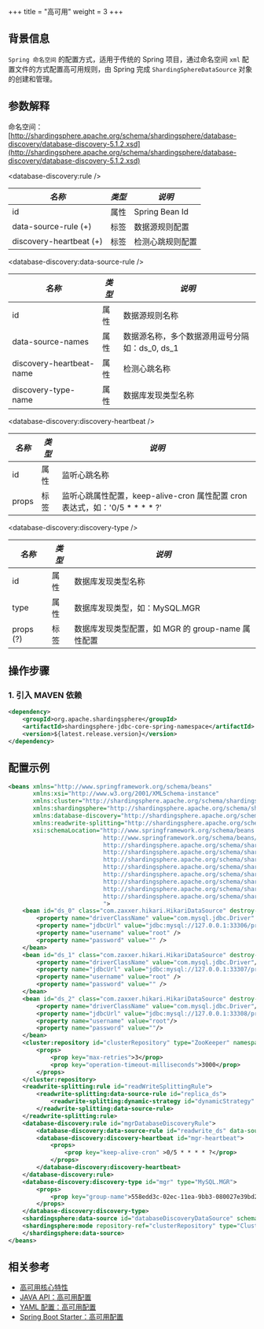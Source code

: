 +++
title = "高可用"
weight = 3
+++

## 背景信息

`Spring 命名空间` 的配置方式，适用于传统的 Spring 项目，通过命名空间 `xml` 配置文件的方式配置高可用规则，由 Spring 完成 `ShardingSphereDataSource` 对象的创建和管理。

## 参数解释

命名空间：[http://shardingsphere.apache.org/schema/shardingsphere/database-discovery/database-discovery-5.1.2.xsd](http://shardingsphere.apache.org/schema/shardingsphere/database-discovery/database-discovery-5.1.2.xsd)

\<database-discovery:rule />

| *名称*                  | *类型* | *说明*               |
| ----------------------- | ------ | ------------------ |
| id                      | 属性   | Spring Bean Id      |
| data-source-rule (+)    | 标签   | 数据源规则配置        |
| discovery-heartbeat (+) | 标签   | 检测心跳规则配置       |

\<database-discovery:data-source-rule />

| *名称*                       | *类型* | *说明*                                      |
| --------------------------- | ----- | ------------------------------------------ |
| id                          | 属性  | 数据源规则名称                                |
| data-source-names           | 属性  | 数据源名称，多个数据源用逗号分隔 如：ds_0, ds_1  |
| discovery-heartbeat-name    | 属性  | 检测心跳名称                                 |
| discovery-type-name         | 属性  | 数据库发现类型名称                               |

\<database-discovery:discovery-heartbeat />

| *名称*                       | *类型* | *说明*                                      |
| --------------------------- | ----- | ------------------------------------------  |
| id                          | 属性  | 监听心跳名称                                  |
| props                       | 标签  | 监听心跳属性配置，keep-alive-cron 属性配置 cron 表达式，如：'0/5 * * * * ?'  |

\<database-discovery:discovery-type />

| *名称*     | *类型* | *说明*                                    |
| --------- | ----- | ----------------------------------------- |
| id        | 属性  | 数据库发现类型名称                               |
| type      | 属性  | 数据库发现类型，如：MySQL.MGR               |
| props (?) | 标签  | 数据库发现类型配置，如 MGR 的 group-name 属性配置   |

## 操作步骤

### 1. 引入 MAVEN 依赖

```xml
<dependency>
    <groupId>org.apache.shardingsphere</groupId>
    <artifactId>shardingsphere-jdbc-core-spring-namespace</artifactId>
    <version>${latest.release.version}</version>
</dependency>
``` 

## 配置示例

```xml  
<beans xmlns="http://www.springframework.org/schema/beans"
       xmlns:xsi="http://www.w3.org/2001/XMLSchema-instance"
       xmlns:cluster="http://shardingsphere.apache.org/schema/shardingsphere/mode-repository/cluster"
       xmlns:shardingsphere="http://shardingsphere.apache.org/schema/shardingsphere/datasource"
       xmlns:database-discovery="http://shardingsphere.apache.org/schema/shardingsphere/database-discovery"
       xmlns:readwrite-splitting="http://shardingsphere.apache.org/schema/shardingsphere/readwrite-splitting"
       xsi:schemaLocation="http://www.springframework.org/schema/beans
                           http://www.springframework.org/schema/beans/spring-beans.xsd
                           http://shardingsphere.apache.org/schema/shardingsphere/database-discovery
                           http://shardingsphere.apache.org/schema/shardingsphere/database-discovery/database-discovery.xsd
                           http://shardingsphere.apache.org/schema/shardingsphere/readwrite-splitting
                           http://shardingsphere.apache.org/schema/shardingsphere/readwrite-splitting/readwrite-splitting.xsd
                           http://shardingsphere.apache.org/schema/shardingsphere/mode-repository/cluster
                           http://shardingsphere.apache.org/schema/shardingsphere/mode-repository/cluster/repository.xsd
                           http://shardingsphere.apache.org/schema/shardingsphere/datasource
                           http://shardingsphere.apache.org/schema/shardingsphere/datasource/datasource.xsd
                           ">
    <bean id="ds_0" class="com.zaxxer.hikari.HikariDataSource" destroy-method="close">
        <property name="driverClassName" value="com.mysql.jdbc.Driver" />
        <property name="jdbcUrl" value="jdbc:mysql://127.0.0.1:33306/primary_demo_ds?serverTimezone=UTC&amp;useSSL=false&amp;useUnicode=true&amp;characterEncoding=UTF-8" />
        <property name="username" value="root" />
        <property name="password" value="" />
    </bean>
    <bean id="ds_1" class="com.zaxxer.hikari.HikariDataSource" destroy-method="close">
        <property name="driverClassName" value="com.mysql.jdbc.Driver"/>
        <property name="jdbcUrl" value="jdbc:mysql://127.0.0.1:33307/primary_demo_ds?serverTimezone=UTC&amp;useSSL=false&amp;useUnicode=true&amp;characterEncoding=UTF-8" />
        <property name="username" value="root" />
        <property name="password" value="" />
    </bean>
    <bean id="ds_2" class="com.zaxxer.hikari.HikariDataSource" destroy-method="close">
        <property name="driverClassName" value="com.mysql.jdbc.Driver"/>
        <property name="jdbcUrl" value="jdbc:mysql://127.0.0.1:33308/primary_demo_ds?useSSL=false"/>
        <property name="username" value="root"/>
        <property name="password" value=""/>
    </bean>
    <cluster:repository id="clusterRepository" type="ZooKeeper" namespace="governance" server-lists="localhost:2181">
        <props>
            <prop key="max-retries">3</prop>
            <prop key="operation-timeout-milliseconds">3000</prop>
        </props>
    </cluster:repository>
    <readwrite-splitting:rule id="readWriteSplittingRule">
        <readwrite-splitting:data-source-rule id="replica_ds">
            <readwrite-splitting:dynamic-strategy id="dynamicStrategy" auto-aware-data-source-name="readwrite_ds" />
        </readwrite-splitting:data-source-rule>
    </readwrite-splitting:rule>
    <database-discovery:rule id="mgrDatabaseDiscoveryRule">
        <database-discovery:data-source-rule id="readwrite_ds" data-source-names="ds_0,ds_1,ds_2" discovery-heartbeat-name="mgr-heartbeat" discovery-type-name="mgr" />
        <database-discovery:discovery-heartbeat id="mgr-heartbeat">
            <props>
                <prop key="keep-alive-cron" >0/5 * * * * ?</prop>
            </props>
        </database-discovery:discovery-heartbeat>
    </database-discovery:rule>
    <database-discovery:discovery-type id="mgr" type="MySQL.MGR">
        <props>
            <prop key="group-name">558edd3c-02ec-11ea-9bb3-080027e39bd2</prop>
        </props>
    </database-discovery:discovery-type>
    <shardingsphere:data-source id="databaseDiscoveryDataSource" schema-name="database-discovery-db" data-source-names="ds_0, ds_1, ds_2" rule-refs="readWriteSplittingRule, mgrDatabaseDiscoveryRule">
    <shardingsphere:mode repository-ref="clusterRepository" type="Cluster" />
    </shardingsphere:data-source>
</beans>
```

## 相关参考

- [高可用核心特性](/cn/features/ha/)
- [JAVA API：高可用配置](/cn/user-manual/shardingsphere-jdbc/java-api/rules/ha/)
- [YAML 配置：高可用配置](/cn/user-manual/shardingsphere-jdbc/yaml-config/rules/ha/)
- [Spring Boot Starter：高可用配置](/cn/user-manual/shardingsphere-jdbc/spring-boot-starter/rules/ha/)